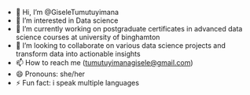 - 👋 Hi, I’m @GiseleTumutuyimana
- 👀 I’m interested in Data science
- 🌱 I’m currently working on postgraduate certificates in  advanced data science courses at university of binghamton
- 💞️ I’m looking to collaborate on various data science projects and transform data into actionable insights 
- 📫 How to reach me (tumutuyimanagisele@gmail.com)
- 😄 Pronouns: she/her
- ⚡ Fun fact: i speak multiple languages

<!---
GiseleT/GiseleT is a ✨ special ✨ repository because its `README.md` (this file) appears on your GitHub profile.
You can click the Preview link to take a look at your changes.
--->
